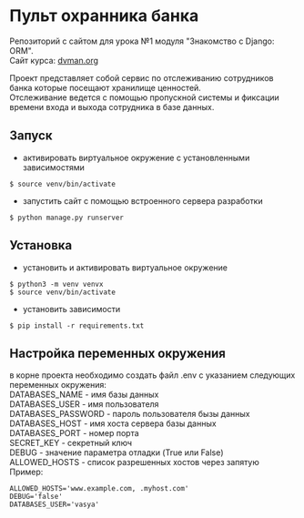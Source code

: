 **Пульт охранника банка**
==================================
Pепозиторий с сайтом для урока №1 модуля "Знакомство с Django: ORM".<br/>Cайт курса: [dvman.org](https://dvmn.org/referrals/G0VoFew47MkBSuukQR1OOSmBvVF1Pa59UXhPqzZq/)

Проект представляет собой сервис по отслеживанию сотрудников банка которые посещают хранилище ценностей.  
Отслеживание ведется с помощью пропускной системы и фиксации времени входа и выхода сотрудника в базе данных.

## Запуск
* активировать виртуальное окружение с установленными зависимостями
```console
$ source venv/bin/activate
```
* запустить сайт с помощью встроенного сервера разработки
```console
$ python manage.py runserver
```


## Установка
* установить и активировать виртуальное окружение
```console
$ python3 -m venv venvх 
$ source venv/bin/activate
```
* установить зависимости
```consoleпорта
$ pip install -r requirements.txt
```
## Настройка переменных окружения
в корне проекта необходимо создать файл .env с указанием следующих переменных окружения:  
DATABASES_NAME  - имя базы данных  
DATABASES_USER  - имя пользователя  
DATABASES_PASSWORD - пароль пользователя бызы данных  
DATABASES_HOST - имя хоста сервера базы данных  
DATABASES_PORT - номер порта  
SECRET_KEY - секретный ключ  
DEBUG - значение параметра отладки (True или False)  
ALLOWED_HOSTS - список разрешенных хостов через запятую  
Пример:
```
ALLOWED_HOSTS='www.example.com, .myhost.com'
DEBUG='false'
DATABASES_USER='vasya'
```


